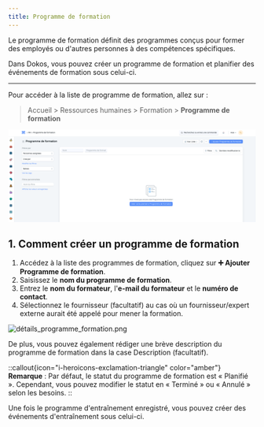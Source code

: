 ```yaml
---
title: Programme de formation
---
```


Le programme de formation définit des programmes conçus pour former des employés ou d'autres personnes à des compétences spécifiques.

Dans Dokos, vous pouvez créer un programme de formation et planifier des événements de formation sous celui-ci.

---

Pour accéder à la liste de programme de formation, allez sur :

> Accueil > Ressources humaines > Formation > **Programme de formation**

![liste_programme_de_formation.png](/content/rh/training-program/liste_programme_de_formation.png)

## 1. Comment créer un programme de formation

1. Accédez à la liste des programmes de formation, cliquez sur **:heavy_plus_sign: Ajouter Programme de formation**.
2. Saisissez le **nom du programme de formation**.
3. Entrez le **nom du formateur**, l'**e-mail du formateur** et le **numéro de contact**.
4. Sélectionnez le fournisseur (facultatif) au cas où un fournisseur/expert externe aurait été appelé pour mener la formation.

![détails_programme_formation.png](/content/rh/training-program/détails_programme_formation.png)

De plus, vous pouvez également rédiger une brève description du programme de formation dans la case Description (facultatif).

::callout{icon="i-heroicons-exclamation-triangle" color="amber"}
**Remarque** : Par défaut, le statut du programme de formation est « Planifié ». Cependant, vous pouvez modifier le statut en « Terminé » ou « Annulé » selon les besoins.
::

Une fois le programme d'entraînement enregistré, vous pouvez créer des événements d'entraînement sous celui-ci.